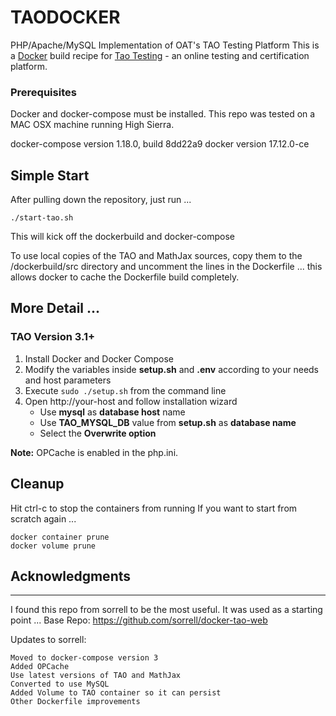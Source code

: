 # TAODOCKER

PHP/Apache/MySQL Implementation of OAT's TAO Testing Platform
This is a [Docker](https://www.docker.com/) build recipe for [Tao Testing](http://taotesting.com/)  - an online testing and certification platform.

### Prerequisites

Docker and docker-compose must be installed.
This repo was tested on a MAC OSX machine running High Sierra.

docker-compose version 1.18.0, build 8dd22a9
docker version 17.12.0-ce


## Simple Start

After pulling down the repository, just run ...
```
./start-tao.sh
```
This will kick off the dockerbuild and docker-compose

To use local copies of the TAO and MathJax sources, copy them to the /dockerbuild/src directory and uncomment the lines in the Dockerfile ... this allows docker to cache the Dockerfile build completely.


## More Detail ...
### TAO Version 3.1+
1. Install Docker and Docker Compose
2. Modify the variables inside **setup.sh** and **.env** according to your needs and host parameters
3. Execute `sudo ./setup.sh` from the command line
4. Open http://your-host and follow installation wizard
    * Use **mysql** as **database host** name
    * Use **TAO_MYSQL_DB** value from **setup.sh** as **database name**
    * Select the **Overwrite option**

**Note:** OPCache is enabled in the php.ini.


## Cleanup
Hit ctrl-c to stop the containers from running
If you want to start from scratch again ...

```
docker container prune
docker volume prune
```



## Acknowledgments

-----------------
I found this repo from sorrell to be the most useful.
It was used as a starting point ...
Base Repo:  https://github.com/sorrell/docker-tao-web

Updates to sorrell:

    Moved to docker-compose version 3
    Added OPCache
    Use latest versions of TAO and MathJax
    Converted to use MySQL
    Added Volume to TAO container so it can persist
    Other Dockerfile improvements





